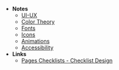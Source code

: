 - **Notes**
	- [UI-UX](UI-UX.md)
	- [Color Theory](Color%20Theory.md)
	- [Fonts](Fonts.md)
	- [Icons](Icons.md)
	- [Animations](Animations)
	- [Accessibility](Accessibility.md)
- **Links**
	- [Pages Checklists - Checklist Design](https://www.checklist.design/pages-checklists)